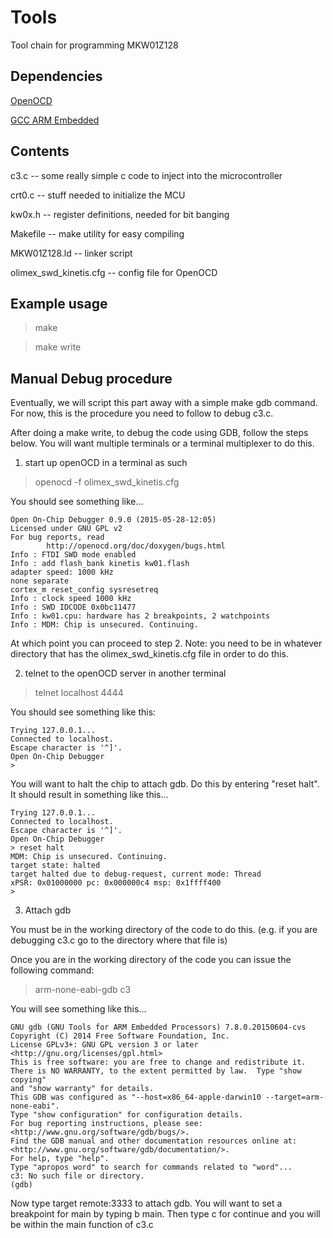 # Tools

Tool chain for programming MKW01Z128

## Dependencies

[OpenOCD](http://openocd.org)

[GCC ARM Embedded](https://launchpad.net/gcc-arm-embedded)

## Contents

c3.c -- some really simple c code to inject into the microcontroller

crt0.c -- stuff needed to initialize the MCU

kw0x.h -- register definitions, needed for bit banging

Makefile -- make utility for easy compiling

MKW01Z128.ld -- linker script

olimex_swd_kinetis.cfg -- config file for OpenOCD

## Example usage

> make

> make write

## Manual Debug procedure

Eventually, we will script this part away with a simple make gdb command. For now, this is the procedure you need to follow to debug c3.c.

After doing a make write, to debug the code using GDB, follow the steps below. You will want multiple terminals or a terminal multiplexer to do this.

1. start up openOCD in a terminal as such

> openocd -f olimex_swd_kinetis.cfg

You should see something like...
```
Open On-Chip Debugger 0.9.0 (2015-05-28-12:05)
Licensed under GNU GPL v2
For bug reports, read
        http://openocd.org/doc/doxygen/bugs.html
Info : FTDI SWD mode enabled
Info : add flash_bank kinetis kw01.flash
adapter speed: 1000 kHz
none separate
cortex_m reset_config sysresetreq
Info : clock speed 1000 kHz
Info : SWD IDCODE 0x0bc11477
Info : kw01.cpu: hardware has 2 breakpoints, 2 watchpoints
Info : MDM: Chip is unsecured. Continuing.
```

At which point you can proceed to step 2. Note: you need to be in whatever directory that has the olimex_swd_kinetis.cfg file in order to do this.

2. telnet to the openOCD server in another terminal

>telnet localhost 4444

You should see something like this:
```
Trying 127.0.0.1...
Connected to localhost.
Escape character is '^]'.
Open On-Chip Debugger
> 
```

You will want to halt the chip to attach gdb. Do this by entering "reset halt". It should result in something like this...

```
Trying 127.0.0.1...
Connected to localhost.
Escape character is '^]'.
Open On-Chip Debugger
> reset halt
MDM: Chip is unsecured. Continuing.
target state: halted
target halted due to debug-request, current mode: Thread 
xPSR: 0x01000000 pc: 0x000000c4 msp: 0x1ffff400
> 
```

3. Attach gdb

You must be in the working directory of the code to do this. (e.g. if you are debugging c3.c go to the directory where that file is)

Once you are in the working directory of the code you can issue the following command:

> arm-none-eabi-gdb c3

You will see something like this...

```
GNU gdb (GNU Tools for ARM Embedded Processors) 7.8.0.20150604-cvs
Copyright (C) 2014 Free Software Foundation, Inc.
License GPLv3+: GNU GPL version 3 or later <http://gnu.org/licenses/gpl.html>
This is free software: you are free to change and redistribute it.
There is NO WARRANTY, to the extent permitted by law.  Type "show copying"
and "show warranty" for details.
This GDB was configured as "--host=x86_64-apple-darwin10 --target=arm-none-eabi".
Type "show configuration" for configuration details.
For bug reporting instructions, please see:
<http://www.gnu.org/software/gdb/bugs/>.
Find the GDB manual and other documentation resources online at:
<http://www.gnu.org/software/gdb/documentation/>.
For help, type "help".
Type "apropos word" to search for commands related to "word"...
c3: No such file or directory.
(gdb) 
```

Now type target remote:3333 to attach gdb. You will want to set a breakpoint for main by typing b main. Then type c for continue and you will be within the main function of c3.c
